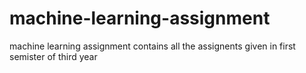 # machine-learning-assignment
machine learning assignment
contains all the assignents given in first semister of third year
